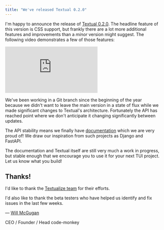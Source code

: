 ```yaml
---
title: "We've released Textual 0.2.0"
---
```


I'm happy to announce the release of [Textual 0.2.0](https://github.com/Textualize/textual). The headline feature of this version is CSS support, but frankly there are a lot more additional features and improvements than a _minor_ version might suggest. The following video demonstrates a few of those features:

<div class="youtube">
    <iframe width="auto" src="https://www.youtube.com/embed/FSaI_qJGvAE" title="YouTube video player" frameborder="0" allow="accelerometer; autoplay; clipboard-write; encrypted-media; gyroscope; picture-in-picture" allowfullscreen></iframe>
</div>

We've been working in a Git branch since the beginning of the year because we didn't want to leave the main version in a state of flux while we made significant changes to Textual's architecture. Fortunately the API has reached point where we don't anticipate it changing significantly between updates.

The API stability means we finally have [documentation](https://textual.textualize.io/) which we are very proud of! We draw our inspiration from such projects as Django and FastAPI.

The documentation and Textual itself are still very much a work in progress, but stable enough that we encourage you to use it for your next TUI project. Let us know what you build!

## Thanks!

I'd like to thank the [Textualize team](https://www.textualize.io/about-us) for their efforts.

I'd also like to thank the beta testers who have helped us identify and fix issues in the last few weeks.

&mdash; [Will McGugan](https://twitter.com/willmcgugan)

CEO / Founder / Head code-monkey
